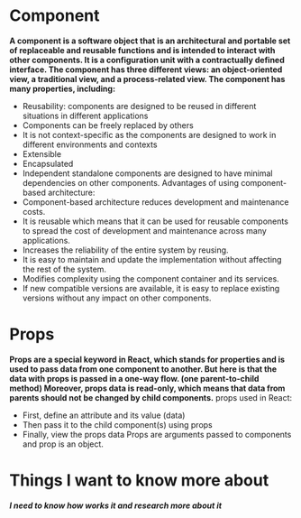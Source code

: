 # Component
**A component is a software object that is an architectural and portable set of replaceable and reusable functions and is intended to interact with other components. It is a configuration unit with a contractually defined interface. The component has three different views: an object-oriented view, a traditional view, and a process-related view.
The component has many properties, including:**
-	Reusability: components are designed to be reused in different situations in different applications
-	Components can be freely replaced by others
-	It is not context-specific as the components are designed to work in different environments and contexts
-	Extensible 
-	Encapsulated 
-	Independent standalone components are designed to have minimal dependencies on other components.
Advantages of using component-based architecture:
-	Component-based architecture reduces development and maintenance costs.
-	It is reusable which means that it can be used for reusable components to spread the cost of development and maintenance across many applications.
-	Increases the reliability of the entire system by reusing.
-	It is easy to maintain and update the implementation without affecting the rest of the system.
-	Modifies complexity using the component container and its services.
-	If new compatible versions are available, it is easy to replace existing versions without any impact on other components.

# Props
**Props are a special keyword in React, which stands for properties and is used to pass data from one component to another. But here is that the data with props is passed in a one-way flow. (one parent-to-child method) Moreover, props data is read-only, which means that data from parents should not be changed by child components.**
props used in React:
-	First, define an attribute and its value (data)
-	Then pass it to the child component(s) using props
-	Finally, view the props data
Props are arguments passed to components and prop is an object.

# Things I want to know more about
***I need to know how works it and research more about it***